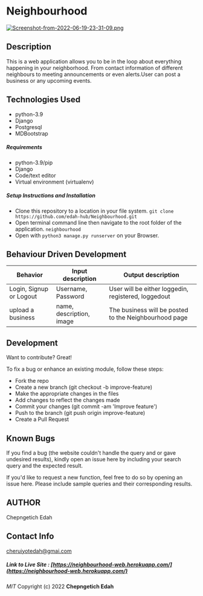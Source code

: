 # Neighbourhood
[![Screenshot-from-2022-06-19-23-31-09.png](https://i.postimg.cc/6pt0TFzB/Screenshot-from-2022-06-19-23-31-09.png)](https://postimg.cc/YhDgsnJP)

## Description
This is a web application allows you to be in the loop about everything happening in your neighborhood. From contact information of different neighbours to meeting announcements or even alerts.User can post a business or any upcoming events.

## Technologies Used
- python-3.9
- Django
- Postgresql
- MDBootstrap

##### Requirements
- python-3.9/pip
- Django
- Code/text editor
- Virtual environment (virtualenv)

##### Setup Instructions and Installation

- Clone this repository to a location in your file system. `git clone https://github.com/edah-hub/Neighbourhood.git`
- Open terminal command line then navigate to the root folder of the application. `neighbourhood`
- Open with `python3 manage.py runserver` on your Browser.

## Behaviour Driven Development

| Behavior                | Input description  | Output description                                    |
| ----------------------- | ------------------ | ----------------------------------------------------- |
| Login, Signup or Logout | Username, Password | User will be either loggedin, registered, loggedout   |
| upload a business       | name, description, image  | The business will be posted to the Neighbourhood page |

## Development

Want to contribute? Great!

To fix a bug or enhance an existing module, follow these steps:
- Fork the repo
- Create a new branch (git checkout -b improve-feature)
- Make the appropriate changes in the files
- Add changes to reflect the changes made
- Commit your changes (git commit -am 'Improve feature')
- Push to the branch (git push origin improve-feature)
- Create a Pull Request

## Known Bugs

If you find a bug (the website couldn't handle the query and or gave undesired results), kindly open an issue here by including your search query and the expected result.

If you'd like to request a new function, feel free to do so by opening an issue here. Please include sample queries and their corresponding results.

## AUTHOR
Chepngetich Edah

## Contact Info

cheruiyotedah@gmai.com



##### Link to Live Site : [https://neighbourhood-web.herokuapp.com/](https://neighbourhood-web.herokuapp.com/)

*MIT*
Copyright (c) 2022 **Chepngetich Edah**